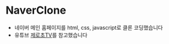 # NaverClone
- 네이버 메인 홈페이지를 html, css, javascript로 클론 코딩했습니다  
- 유튜브 [제로초TV](https://www.youtube.com/watch?v=lAb9XDLGM9o&list=PLcqDmjxt30Rsrct30BOyL5XYCsJC978Gn)를 참고했습니다
